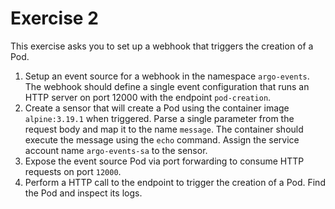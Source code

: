 # Exercise 2

This exercise asks you to set up a webhook that triggers the creation of a Pod.

1. Setup an event source for a webhook in the namespace `argo-events`. The webhook should define a single event configuration that runs an HTTP server on port 12000 with the endpoint `pod-creation`.
2. Create a sensor that will create a Pod using the container image `alpine:3.19.1` when triggered. Parse a single parameter from the request body and map it to the name `message`. The container should execute the message using the `echo` command. Assign the service account name `argo-events-sa` to the sensor.
3. Expose the event source Pod via port forwarding to consume HTTP requests on port `12000`.
4. Perform a HTTP call to the endpoint to trigger the creation of a Pod. Find the Pod and inspect its logs.
